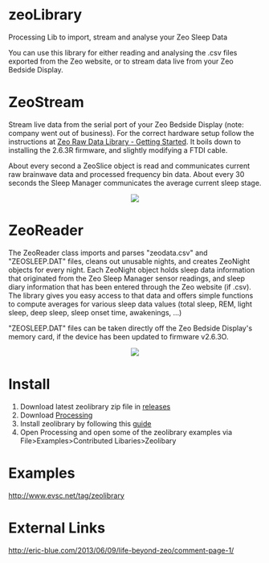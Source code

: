 zeoLibrary
==========

Processing Lib to import, stream and analyse your Zeo Sleep Data



You can use this library for either reading and analysing the .csv files exported from the Zeo website, or to stream data live from your Zeo Bedside Display.

ZeoStream
==========
Stream live data from the serial port of your Zeo Bedside Display (note: company went out of business). For the correct hardware setup follow the instructions at [Zeo Raw Data Library - Getting Started](http://www.sleepstreamonline.com/rdl/starting.html). It boils down to installing the 2.6.3R firmware, and slightly modifying a FTDI cable. 

About every second a ZeoSlice object is read and communicates current raw brainwave data and processed frequency bin data. About every 30 seconds the Sleep Manager communicates the average current sleep stage.

<p align="center">
	<img src="https://raw.githubusercontent.com/evsc/zeoLibrary/master/zeostream.png"/>
</p>


ZeoReader
==========
The ZeoReader class imports and parses "zeodata.csv" and "ZEOSLEEP.DAT" files, cleans out unusable nights, and creates ZeoNight objects for every night. Each ZeoNight object holds sleep data information that originated from the Zeo Sleep Manager sensor readings, and sleep diary information that has been entered through the Zeo website (if .csv). The library gives you easy access to that data and offers simple functions to compute averages for various sleep data values (total sleep, REM, light sleep, deep sleep, sleep onset time, awakenings, ...)

"ZEOSLEEP.DAT" files can be taken directly off the Zeo Bedside Display's memory card, if the device has been updated to firmware v2.6.3O.


<p align="center">
	<img src="https://raw.githubusercontent.com/evsc/zeoLibrary/master/zeoreader.png"/>
</p>

Install
=======

1.  Download latest zeolibrary zip file in [releases](https://github.com/evsc/zeoLibrary/releases)
2.  Download [Processing](http://processing.org/download/?processing)
3.  Install zeolibrary by following this [guide](http://www.learningprocessing.com/tutorials/libraries/) 
4.  Open Processing and open some of the zeolibrary examples via File>Examples>Contributed Libaries>Zeolibary 


Examples
========
http://www.evsc.net/tag/zeolibrary


External Links
==============
http://eric-blue.com/2013/06/09/life-beyond-zeo/comment-page-1/

